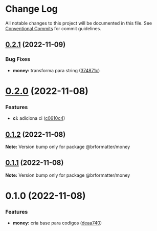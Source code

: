 # Change Log

All notable changes to this project will be documented in this file.
See [Conventional Commits](https://conventionalcommits.org) for commit guidelines.

## [0.2.1](https://github.com/bearkfear/br-formatter/compare/@brformatter/money@0.2.0...@brformatter/money@0.2.1) (2022-11-09)

### Bug Fixes

- **money:** transforma para string ([374871c](https://github.com/bearkfear/br-formatter/commit/374871c2b128d0faa46037e625a33706f0f1b6f6))

# [0.2.0](https://github.com/bearkfear/br-formatter/compare/@brformatter/money@0.1.2...@brformatter/money@0.2.0) (2022-11-08)

### Features

- **ci:** adiciona ci ([c0610c4](https://github.com/bearkfear/br-formatter/commit/c0610c4132e54372e8e5b6e7dfb5fa0a8057e0c3))

## [0.1.2](https://github.com/bearkfear/br-formatter/compare/@brformatter/money@0.1.1...@brformatter/money@0.1.2) (2022-11-08)

**Note:** Version bump only for package @brformatter/money

## [0.1.1](https://github.com/bearkfear/br-formatter/compare/@brformatter/money@0.1.0...@brformatter/money@0.1.1) (2022-11-08)

**Note:** Version bump only for package @brformatter/money

# 0.1.0 (2022-11-08)

### Features

- **money:** cria base para codigos ([deaa740](https://github.com/bearkfear/br-formatter/commit/deaa740a2ca4f0da8d032425c8e6460868fef1f4))
